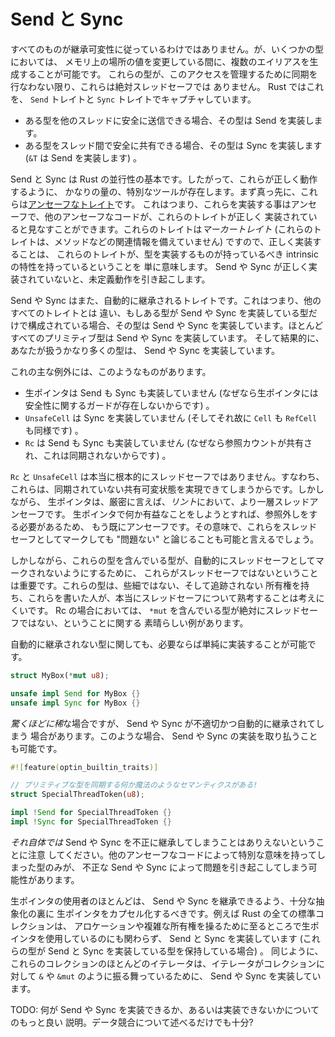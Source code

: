 <!--
# Send and Sync
-->

# Send と Sync

<!--
Not everything obeys inherited mutability, though. Some types allow you to
multiply alias a location in memory while mutating it. Unless these types use
synchronization to manage this access, they are absolutely not thread safe. Rust
captures this through the `Send` and `Sync` traits.
-->

すべてのものが継承可変性に従っているわけではありません。が、いくつかの型においては、
メモリ上の場所の値を変更している間に、複数のエイリアスを生成することが可能です。
これらの型が、このアクセスを管理するために同期を行なわない限り、これらは絶対スレッドセーフでは
ありません。 Rust ではこれを、 `Send` トレイトと `Sync` トレイトでキャプチャしています。

<!--
* A type is Send if it is safe to send it to another thread.
* A type is Sync if it is safe to share between threads (`&T` is Send).
-->

* ある型を他のスレッドに安全に送信できる場合、その型は Send を実装します。
* ある型をスレッド間で安全に共有できる場合、その型は Sync を実装します (`&T` は Send を実装します) 。

<!--
Send and Sync are fundamental to Rust's concurrency story. As such, a
substantial amount of special tooling exists to make them work right. First and
foremost, they're [unsafe traits]. This means that they are unsafe to
implement, and other unsafe code can assume that they are correctly
implemented. Since they're *marker traits* (they have no associated items like
methods), correctly implemented simply means that they have the intrinsic
properties an implementor should have. Incorrectly implementing Send or Sync can
cause Undefined Behavior.
-->

Send と Sync は Rust の並行性の基本です。したがって、これらが正しく動作するように、
かなりの量の、特別なツールが存在します。まず真っ先に、これらは[アンセーフなトレイト][unsafe traits]です。
これはつまり、これらを実装する事はアンセーフで、他のアンセーフなコードが、これらのトレイトが正しく
実装されていると見なすことができます。これらのトレイトは*マーカートレイト*
(これらのトレイトは、メソッドなどの関連情報を備えていません) ですので、正しく実装することは、
これらのトレイトが、型を実装するものが持っているべき intrinsic の特性を持っているということを
単に意味します。 Send や Sync が正しく実装されていないと、未定義動作を引き起こします。

<!--
Send and Sync are also automatically derived traits. This means that, unlike
every other trait, if a type is composed entirely of Send or Sync types, then it
is Send or Sync. Almost all primitives are Send and Sync, and as a consequence
pretty much all types you'll ever interact with are Send and Sync.
-->

Send や Sync はまた、自動的に継承されるトレイトです。これはつまり、他のすべてのトレイトとは
違い、もしある型が Send や Sync を実装している型だけで構成されている場合、その型は Send や
Sync を実装しています。ほとんどすべてのプリミティブ型は Send や Sync を実装しています。
そして結果的に、あなたが扱うかなり多くの型は、 Send や Sync を実装しています。

<!--
Major exceptions include:
-->

これの主な例外には、このようなものがあります。

<!--
* raw pointers are neither Send nor Sync (because they have no safety guards).
* `UnsafeCell` isn't Sync (and therefore `Cell` and `RefCell` aren't).
* `Rc` isn't Send or Sync (because the refcount is shared and unsynchronized).
-->

* 生ポインタは Send も Sync も実装していません (なぜなら生ポインタには安全性に関するガードが存在しないからです) 。
* `UnsafeCell` は Sync を実装していません (そしてそれ故に `Cell` も `RefCell` も同様です) 。
* `Rc` は Send も Sync も実装していません (なぜなら参照カウントが共有され、これは同期されないからです) 。

<!--
`Rc` and `UnsafeCell` are very fundamentally not thread-safe: they enable
unsynchronized shared mutable state. However raw pointers are, strictly
speaking, marked as thread-unsafe as more of a *lint*. Doing anything useful
with a raw pointer requires dereferencing it, which is already unsafe. In that
sense, one could argue that it would be "fine" for them to be marked as thread
safe.
-->

`Rc` と `UnsafeCell` は本当に根本的にスレッドセーフではありません。すなわち、
これらは、同期されていない共有可変状態を実現できてしまうからです。しかしながら、
生ポインタは、厳密に言えば、*リント*において、より一層スレッドアンセーフです。
生ポインタで何か有益なことをしようとすれば、参照外しをする必要があるため、
もう既にアンセーフです。その意味で、これらをスレッドセーフとしてマークしても
"問題ない" と論じることも可能と言えるでしょう。

<!--
However it's important that they aren't thread safe to prevent types that
contain them from being automatically marked as thread safe. These types have
non-trivial untracked ownership, and it's unlikely that their author was
necessarily thinking hard about thread safety. In the case of Rc, we have a nice
example of a type that contains a `*mut` that is definitely not thread safe.
-->

しかしながら、これらの型を含んでいる型が、自動的にスレッドセーフとしてマークされないようにするために、
これらがスレッドセーフではないということは重要です。これらの型は、些細ではない、そして追跡されない
所有権を持ち、これらを書いた人が、本当にスレッドセーフについて熟考することは考えにくいです。
Rc の場合においては、 `*mut` を含んでいる型が絶対にスレッドセーフではない、ということに関する
素晴らしい例があります。

<!--
Types that aren't automatically derived can simply implement them if desired:
-->

自動的に継承されない型に関しても、必要ならば単純に実装することが可能です。

```rust
struct MyBox(*mut u8);

unsafe impl Send for MyBox {}
unsafe impl Sync for MyBox {}
```

<!--
In the *incredibly rare* case that a type is inappropriately automatically
derived to be Send or Sync, then one can also unimplement Send and Sync:
-->

*驚くほどに稀*な場合ですが、 Send や Sync が不適切かつ自動的に継承されてしまう
場合があります。このような場合、 Send や Sync の実装を取り払うことも可能です。

```rust
#![feature(optin_builtin_traits)]

// プリミティブな型を同期する何か魔法のようなセマンティクスがある!
struct SpecialThreadToken(u8);

impl !Send for SpecialThreadToken {}
impl !Sync for SpecialThreadToken {}
```

<!--
Note that *in and of itself* it is impossible to incorrectly derive Send and
Sync. Only types that are ascribed special meaning by other unsafe code can
possible cause trouble by being incorrectly Send or Sync.
-->

*それ自体では* Send や Sync を不正に継承してしまうことはありえないということに注意
してください。他のアンセーフなコードによって特別な意味を持ってしまった型のみが、
不正な Send や Sync によって問題を引き起こしてしまう可能性があります。

<!--
Most uses of raw pointers should be encapsulated behind a sufficient abstraction
that Send and Sync can be derived. For instance all of Rust's standard
collections are Send and Sync (when they contain Send and Sync types) in spite
of their pervasive use of raw pointers to manage allocations and complex ownership.
Similarly, most iterators into these collections are Send and Sync because they
largely behave like an `&` or `&mut` into the collection.
-->

生ポインタの使用者のほとんどは、 Send や Sync を継承できるよう、十分な抽象化の裏に
生ポインタをカプセル化するべきです。例えば Rust の全ての標準コレクションは、
アロケーションや複雑な所有権を操るために至るところで生ポインタを使用しているのにも関わらず、
Send と Sync を実装しています (これらの型が Send と Sync を実装している型を保持している場合) 。
同じように、これらのコレクションのほとんどのイテレータは、イテレータがコレクションに対して
`&` や `&mut` のように振る舞っているために、 Send や Sync を実装しています。

<!--
TODO: better explain what can or can't be Send or Sync. Sufficient to appeal
only to data races?
-->

TODO: 何が Send や Sync を実装できるか、あるいは実装できないかについてのもっと良い
説明。データ競合について述べるだけでも十分?

[unsafe traits]: safe-unsafe-meaning.html

